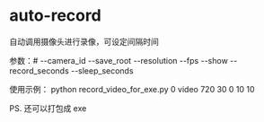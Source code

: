 # auto-record
自动调用摄像头进行录像，可设定间隔时间

参数：# --camera_id --save_root --resolution --fps --show --record_seconds --sleep_seconds

使用示例：
python record_video_for_exe.py 0 video 720 30 0 10 10

PS. 还可以打包成 exe
